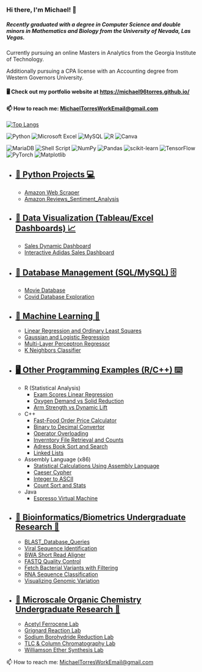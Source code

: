 ### Hi there, I'm Michael! 👋
##### Recently graduated with a degree in Computer Science and double minors in Mathematics and Biology from the University of Nevada, Las Vegas.

Currently pursuing an online Masters in Analytics from the Georgia Institute of Technology.

Additionally pursuing a CPA license with an Accounting degree from Western Governors University.

#### 🖥️ Check out my portfolio website at https://michael96torres.github.io/



#### 📫 How to reach me: MichaelTorresWorkEmail@gmail.com



[![Top Langs](https://github-readme-stats.vercel.app/api/top-langs/?username=Michael96Torres&layout=compact)](https://github.com/Michael96Torres/github-readme-stats)


![Python](https://img.shields.io/badge/python-3670A0?style=for-the-badge&logo=python&logoColor=ffdd54) ![Microsoft Excel](https://img.shields.io/badge/Microsoft_Excel-217346?style=for-the-badge&logo=microsoft-excel&logoColor=white) ![MySQL](https://img.shields.io/badge/mysql-%2300f.svg?style=for-the-badge&logo=mysql&logoColor=white) ![R](https://img.shields.io/badge/r-%23276DC3.svg?style=for-the-badge&logo=r&logoColor=white) ![Canva](https://img.shields.io/badge/Canva-%2300C4CC.svg?style=for-the-badge&logo=Canva&logoColor=white)

![MariaDB](https://img.shields.io/badge/MariaDB-003545?style=for-the-badge&logo=mariadb&logoColor=white) ![Shell Script](https://img.shields.io/badge/shell_script-%23121011.svg?style=for-the-badge&logo=gnu-bash&logoColor=white) ![NumPy](https://img.shields.io/badge/numpy-%23013243.svg?style=for-the-badge&logo=numpy&logoColor=white) ![Pandas](https://img.shields.io/badge/pandas-%23150458.svg?style=for-the-badge&logo=pandas&logoColor=white) ![scikit-learn](https://img.shields.io/badge/scikit--learn-%23F7931E.svg?style=for-the-badge&logo=scikit-learn&logoColor=white) ![TensorFlow](https://img.shields.io/badge/TensorFlow-%23FF6F00.svg?style=for-the-badge&logo=TensorFlow&logoColor=white) ![PyTorch](https://img.shields.io/badge/PyTorch-%23EE4C2C.svg?style=for-the-badge&logo=PyTorch&logoColor=white) ![Matplotlib](https://img.shields.io/badge/Matplotlib-%23ffffff.svg?style=for-the-badge&logo=Matplotlib&logoColor=black) 


- ## [🐍 Python Projects 💻](https://github.com/Michael96Torres/Python)
  - [Amazon Web Scraper](https://github.com/Michael96Torres/Python/tree/main/AmazonWebScraper)
  - [Amazon Reviews_Sentiment_Analysis](https://github.com/Michael96Torres/Python/blob/main/Amazon_Reviews_Sentiment_Analysis/Amazon_Reviews_Sentiment_Analysis.ipynb)

- ## [🎨 Data Visualization (Tableau/Excel Dashboards) 📈](https://github.com/Michael96Torres/Data-Visualizations)
  - [Sales Dynamic Dashboard](https://github.com/Michael96Torres/Data-Visualizations/blob/main/Dynamic_Sales_Dashboard.xlsx)
  - [Interactive Adidas Sales Dashboard](https://github.com/Michael96Torres/Data-Visualizations/blob/main/Interactive_Dashboard_Adidas_Sales.xlsx)

- ##  [💾 Database Management (SQL/MySQL) 🗄️](https://github.com/Michael96Torres/Database-Projects)

  - [Movie Database](https://github.com/Michael96Torres/Database-Projects/tree/main/Movie%20Database)
  - [Covid Database Exploration](https://github.com/Michael96Torres/Database-Projects/tree/main/Covid%20Database%20Project)


- ##  [🤖 Machine Learning 👾](https://github.com/Michael96Torres/Machine-Learning)

  - [Linear Regression and Ordinary Least Squares](https://github.com/Michael96Torres/Machine-Learning/tree/main/Linear%20Regression%20and%20Ordinary%20Least%20Squares)
  - [Gaussian and Logistic Regression](https://github.com/Michael96Torres/Machine-Learning/tree/main/Gaussian%20and%20Logistic%20Regression)
  - [Multi-Layer Perceptron Regressor](https://github.com/Michael96Torres/Machine-Learning/tree/main/MultiLayerPerceptron(MLP)_Regressor)
  - [K Neighbors Classifier](https://github.com/Michael96Torres/Machine-Learning/tree/main/K%20Neighbors%20Classifier)


- ## [🖥️ Other Programming Examples (R/C++) ⌨️](https://github.com/Michael96Torres/OtherProjects)
  - R (Statistical Analysis)
    - [Exam Scores Linear Regression](https://github.com/Michael96Torres/R/tree/main/Exam%20Scores%20Regression)
    - [Oxygen Demand vs Solid Reduction](https://github.com/Michael96Torres/R/tree/main/OxygenDemand_vs_SolidReduction)
    - [Arm Strength vs Dynamic Lift](https://github.com/Michael96Torres/R/tree/main/ArmStrength_vs_DynamicLift)
  - C++
    - [Fast-Food Order Price Calculator](https://github.com/Michael96Torres/OtherProjects/blob/main/C%2B%2B/FastFood_Order_Price_Calculation.cpp)
    - [Binary to Decimal Convertor](https://github.com/Michael96Torres/OtherProjects/blob/main/C%2B%2B/Binary_To_Decimal_Conv.cpp)
    - [Operator Overloading](https://github.com/Michael96Torres/OtherProjects/blob/main/C%2B%2B/Operator_Overloading.cpp)
    - [Inverntory File Retrieval and Counts](https://github.com/Michael96Torres/OtherProjects/blob/main/C%2B%2B/Inventory_Identification_Resuts.cpp)
    - [Adress Book Sort and Search](https://github.com/Michael96Torres/OtherProjects/blob/main/C%2B%2B/Sorted_AddressBook_Using_Constructors.cpp)
    - [Linked Lists](https://github.com/Michael96Torres/OtherProjects/blob/main/C%2B%2B/Linked_Lists.cpp)
  - Assembly Language (x86)
    - [Statistical Calculations Using Assembly Language](https://github.com/Michael96Torres/OtherProjects/blob/main/Assembly%20Language/Assembly_Statistical_Calculations.asm)
    - [Caeser Cypher](https://github.com/Michael96Torres/OtherProjects/blob/main/Assembly%20Language/Caesar_Cypher_Assembly.asm)
    - [Integer to ASCII](https://github.com/Michael96Torres/OtherProjects/blob/main/Assembly%20Language/Assembly_Integer_To_ASCII.asm)
    - [Count Sort and Stats](https://github.com/Michael96Torres/OtherProjects/blob/main/Assembly%20Language/Assembly_Count_Sort_Statistics.asm)
  - Java
    -  [Espresso Virtual Machine](https://github.com/Michael96Torres/OtherProjects/tree/main/Java)

- ## [🌱 Bioinformatics/Biometrics Undergraduate Research 🧬](https://github.com/Michael96Torres/Bioinformatics-Biometry)

  - [BLAST_Database_Queries](https://github.com/Michael96Torres/Bioinformatics-Biometry/blob/main/BLAST_Database_Queries.sh)
  - [Viral Sequence Identification](https://github.com/Michael96Torres/Bioinformatics-Biometry/blob/main/BLAST_Viral_Sequence_Identification.sh)
  - [BWA Short Read Aligner](https://github.com/Michael96Torres/Bioinformatics-Biometry/blob/main/BWA_short_read_aligner.sh)
  - [FASTQ Quality Control](https://github.com/Michael96Torres/Bioinformatics-Biometry/blob/main/Fastq_Quality_Control.sh)
  - [Fetch Bacterial Variants with Filtering](https://github.com/Michael96Torres/Bioinformatics-Biometry/blob/main/Fetch_Bacterial_Variant_with_Filtering.sh)
  - [RNA Sequence Classification](https://github.com/Michael96Torres/Bioinformatics-Biometry/blob/main/RNA-Seq_Classification.sh)
  - [Visualizing Genomic Variation](https://github.com/Michael96Torres/Bioinformatics-Biometry/blob/main/Visualizing_large_scale_genomic_variation.sh)



- ## [🥼 Microscale Organic Chemistry Undergraduate Research 🧪](https://github.com/Michael96Torres/Chemistry-Undergraduate-Research)

  - [Acetyl Ferrocene Lab](https://github.com/Michael96Torres/Chemistry-Undergraduate-Research/blob/main/Acetyl%20Ferrocene%20Lab%20Report.docx)
  - [Grignard Reaction Lab](https://github.com/Michael96Torres/Chemistry-Undergraduate-Research/blob/main/Grignard%20Reaction.docx)
  - [Sodium Borohydride Reduction Lab](https://github.com/Michael96Torres/Chemistry-Undergraduate-Research/blob/main/Sodium%20Borohydride%20Reduction%20Lab%20Report.docx)
  - [TLC & Column Chromatography Lab](https://github.com/Michael96Torres/Chemistry-Undergraduate-Research/blob/main/TLC%20%26%20Column%20Chromatography%20Report.docx)
  - [Williamson Ether Synthesis Lab](https://github.com/Michael96Torres/Chemistry-Undergraduate-Research/blob/main/Williamson%20Ether%20Synthesis.docx)
  

📫 How to reach me: MichaelTorresWorkEmail@gmail.com


<!--

| <a href="https://github.com/Michael96Torres/github-readme-stats"><img align="center" src="https://github-readme-stats.vercel.app/api?username=Michael96Torres&show_icons=true&include_all_commits=true&theme=buefy&hide_border=true" alt="Michael Torres Github Stats" /></a> | <a href="https://github.com/Michael96Torres/github-readme-stats"><img align="center" src="https://github-readme-stats.vercel.app/api/top-langs/?username=Michael96Torres&layout=compact&theme=buefy&hide_border=true" /></a> |

![Michael Torres GitHub stats](https://github-readme-stats.vercel.app/api?username=Michael96Torres&show_icons=true&theme=transparent)

[![Top Langs](https://github-readme-stats.vercel.app/api/top-langs/?username=anuraghazra&layout=compact)](https://github.com/Michael96Torres/github-readme-stats)


**Michael96Torres/Michael96Torres** is a ✨ _special_ ✨ repository because its `README.md` (this file) appears on your GitHub profile.
🧪🧬🦠💉🩺🔬🥽 🥼 
-->

